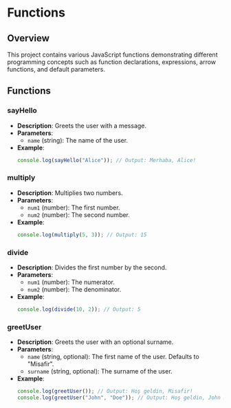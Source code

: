 # Functions

## Overview
This project contains various JavaScript functions demonstrating different programming concepts such as function declarations, expressions, arrow functions, and default parameters.

## Functions

### sayHello
- **Description**: Greets the user with a message.
- **Parameters**: 
  - `name` (string): The name of the user.
- **Example**:
  ```javascript
  console.log(sayHello("Alice")); // Output: Merhaba, Alice!
  ```

### multiply
- **Description**: Multiplies two numbers.
- **Parameters**: 
  - `num1` (number): The first number.
  - `num2` (number): The second number.
- **Example**:
  ```javascript
  console.log(multiply(5, 3)); // Output: 15
  ```

### divide
- **Description**: Divides the first number by the second.
- **Parameters**: 
  - `num1` (number): The numerator.
  - `num2` (number): The denominator.
- **Example**:
  ```javascript
  console.log(divide(10, 2)); // Output: 5
  ```

### greetUser
- **Description**: Greets the user with an optional surname.
- **Parameters**: 
  - `name` (string, optional): The first name of the user. Defaults to "Misafir".
  - `surname` (string, optional): The surname of the user.
- **Example**:
  ```javascript
  console.log(greetUser()); // Output: Hoş geldin, Misafir!
  console.log(greetUser("John", "Doe")); // Output: Hoş geldin, John Doe!
  ```
